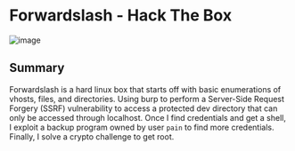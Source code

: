 # Forwardslash - Hack The Box

![image]({{0xtaylur.github.io}}/assets/forwardslash/card.png)

## Summary
Forwardslash is a hard linux box that starts off with basic enumerations of vhosts, files, and directories. Using burp to perform a Server-Side Request Forgery (SSRF) vulnerability to access a protected dev directory that can only be accessed through localhost. Once I find credentials and get a shell, I exploit a backup program owned by user `pain` to find more credentials. Finally, I solve a crypto challenge to get root.

